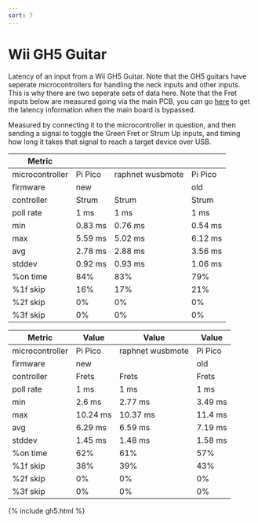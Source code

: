 ```yaml
---
sort: 7
---
```


# Wii GH5 Guitar
Latency of an input from a Wii GH5 Guitar. Note that the GH5 guitars have seperate microcontrollers for handling the neck inputs and other inputs.
This is why there are two seperate sets of data here. Note that the Fret inputs below are measured going via the main PCB, you can go [here](https://santroller.tangentmc.net/latency/gh5_neck_direct_santroller.html) to get the latency information when the main board is bypassed.

Measured by connecting it to the microcontroller in question, and then sending a signal to toggle the Green Fret or Strum Up inputs, and timing how long it takes that signal to reach a target device over USB.

| Metric          |         |                  |         |
| --------------- | ------- | ---------------- | ------- |
| microcontroller | Pi Pico | raphnet wusbmote | Pi Pico |
| firmware        | new     |                  | old     |
| controller      | Strum   | Strum            | Strum   |
| poll rate       | 1 ms    | 1 ms             | 1 ms    |
| min             | 0.83 ms | 0.76 ms          | 0.54 ms |
| max             | 5.59 ms | 5.02 ms          | 6.12 ms |
| avg             | 2.78 ms | 2.88 ms          | 3.56 ms |
| stddev          | 0.92 ms | 0.93 ms          | 1.06 ms |
| %on time        | 84%     | 83%              | 79%     |
| %1f skip        | 16%     | 17%              | 21%     |
| %2f skip        | 0%      | 0%               | 0%      |
| %3f skip        | 0%      | 0%               | 0%      |

| Metric          | Value    | Value            | Value   |
| --------------- | -------- | ---------------- | ------- |
| microcontroller | Pi Pico  | raphnet wusbmote | Pi Pico |
| firmware        | new      |                  | old     |
| controller      | Frets    | Frets            | Frets   |
| poll rate       | 1 ms     | 1 ms             | 1 ms    |
| min             | 2.6 ms   | 2.77 ms          | 3.49 ms |
| max             | 10.24 ms | 10.37 ms         | 11.4 ms |
| avg             | 6.29 ms  | 6.59 ms          | 7.19 ms |
| stddev          | 1.45 ms  | 1.48 ms          | 1.58 ms |
| %on time        | 62%      | 61%              | 57%     |
| %1f skip        | 38%      | 39%              | 43%     |
| %2f skip        | 0%       | 0%               | 0%      |
| %3f skip        | 0%       | 0%               | 0%      |

{% include gh5.html %}
